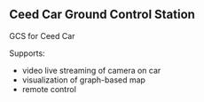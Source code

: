 ## Ceed Car Ground Control Station

GCS for Ceed Car

Supports:
* video live streaming of camera on car
* visualization of graph-based map
* remote control

